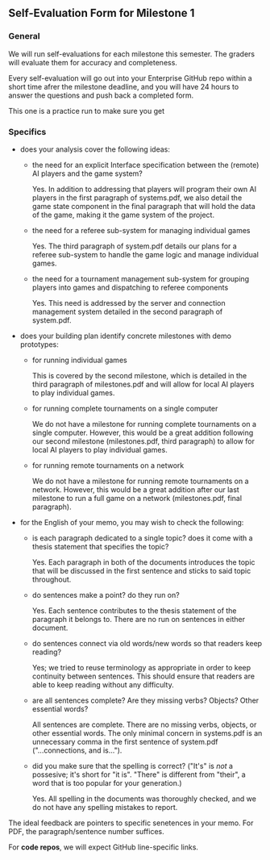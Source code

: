 ## Self-Evaluation Form for Milestone 1

### General 

We will run self-evaluations for each milestone this semester.  The
graders will evaluate them for accuracy and completeness.

Every self-evaluation will go out into your Enterprise GitHub repo
within a short time afrer the milestone deadline, and you will have 24
hours to answer the questions and push back a completed form.

This one is a practice run to make sure you get


### Specifics 


- does your analysis cover the following ideas:

  - the need for an explicit Interface specification between the (remote) AI 
    players and the game system?

    Yes. In addition to addressing that players will program their own AI 
    players in the first paragraph of systems.pdf, we also detail the game 
    state component in the final paragraph that will hold the data of the
    game, making it the game system of the project.



  - the need for a referee sub-system for managing individual games

    Yes. The third paragraph of system.pdf details our plans for
    a referee sub-system to handle the game logic and manage
    individual games.



  - the need for a tournament management sub-system for grouping
    players into games and dispatching to referee components

    Yes. This need is addressed by the server and connection management
    system detailed in the second paragraph of system.pdf.



- does your building plan identify concrete milestones with demo prototypes:

  - for running individual games
    
    This is covered by the second milestone, which is detailed in the third
    paragraph of milestones.pdf and will allow for local AI players to play 
    individual games.




  - for running complete tournaments on a single computer 

    We do not have a milestone for running complete tournaments on a single
    computer. However, this would be a great addition following our second
    milestone (milestones.pdf, third paragraph) to allow for local AI players 
    to play individual games.




  - for running remote tournaments on a network

    We do not have a milestone for running remote tournaments on a network.
    However, this would be a great addition after our last milestone to run
    a full game on a network (milestones.pdf, final paragraph).




- for the English of your memo, you may wish to check the following:

  - is each paragraph dedicated to a single topic? does it come with a
    thesis statement that specifies the topic?

    Yes. Each paragraph in both of the documents introduces the topic
    that will be discussed in the first sentence and sticks to said
    topic throughout.



  - do sentences make a point? do they run on?

    Yes. Each sentence contributes to the thesis statement of the
    paragraph it belongs to. There are no run on sentences in either
    document. 



  - do sentences connect via old words/new words so that readers keep
    reading?

    Yes; we tried to reuse terminology as appropriate in order to keep
	continuity between sentences. This should ensure that readers are 
	able to keep reading without any difficulty.


  - are all sentences complete? Are they missing verbs? Objects? Other
    essential words?

    All sentences are complete. There are no missing verbs, objects, or
    other essential words. The only minimal concern in systems.pdf is an
    unnecessary comma in the first sentence of system.pdf ("...connections,
     and is...").



  - did you make sure that the spelling is correct? ("It's" is *not* a
    possesive; it's short for "it is". "There" is different from
    "their", a word that is too popular for your generation.)

    Yes. All spelling in the documents was thoroughly checked, and we do
    not have any spelling mistakes to report.



The ideal feedback are pointers to specific senetences in your memo.
For PDF, the paragraph/sentence number suffices. 

For **code repos**, we will expect GitHub line-specific links. 


